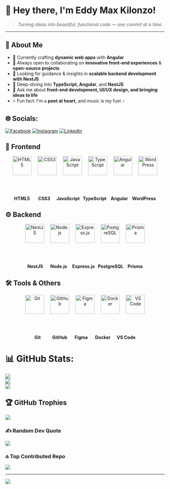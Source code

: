 # 🌟 Hey there, I'm Eddy Max Kilonzo!  

> *Turning ideas into beautiful, functional code — one commit at a time.*  

---

## 💫 About Me  
- 🔭 Currently crafting **dynamic web apps** with **Angular**  
- 👯 Always open to collaborating on **innovative front-end experiences** & **open-source projects**  
- 🤝 Looking for guidance & insights in **scalable backend development with NestJS**  
- 🌱 Deep-diving into **TypeScript, Angular**, and **NestJS**  
- 💬 Ask me about **front-end development, UI/UX design, and bringing ideas to life**  
- ⚡ Fun fact: I'm a **poet at heart**, and music is my fuel 🎶  

## 🌐 Socials:
[![Facebook](https://img.shields.io/badge/Facebook-%231877F2.svg?logo=Facebook&logoColor=white)](https://facebook.com/https://www.facebook.com/huncho.savage.940) [![Instagram](https://img.shields.io/badge/Instagram-%23E4405F.svg?logo=Instagram&logoColor=white)](https://instagram.com/https://www.instagram.com/3ddy_max/) [![LinkedIn](https://img.shields.io/badge/LinkedIn-%230077B5.svg?logo=linkedin&logoColor=white)](https://linkedin.com/in/https://www.linkedin.com/in/eddy-kilonzo-8879a024b/) 

## 🎨 Frontend
<div align="center">
  <img src="https://cdn.jsdelivr.net/gh/devicons/devicon/icons/html5/html5-original.svg" width="60px" alt="HTML5">&nbsp;&nbsp;&nbsp;&nbsp;
  <img src="https://cdn.jsdelivr.net/gh/devicons/devicon/icons/css3/css3-original.svg" width="60px" alt="CSS3">&nbsp;&nbsp;&nbsp;&nbsp;
  <img src="https://cdn.jsdelivr.net/gh/devicons/devicon/icons/javascript/javascript-original.svg" width="60px" alt="JavaScript">&nbsp;&nbsp;&nbsp;&nbsp;
  <img src="https://cdn.jsdelivr.net/gh/devicons/devicon/icons/typescript/typescript-original.svg" width="60px" alt="TypeScript">&nbsp;&nbsp;&nbsp;&nbsp;
  <img src="https://cdn.jsdelivr.net/gh/devicons/devicon/icons/angularjs/angularjs-original.svg" width="60px" alt="Angular">&nbsp;&nbsp;&nbsp;&nbsp;
  <img src="https://cdn.jsdelivr.net/gh/devicons/devicon/icons/wordpress/wordpress-original.svg" width="60px" alt="WordPress">
  
  <br><br>
  
  <strong>HTML5&nbsp;&nbsp;&nbsp;&nbsp;&nbsp;&nbsp;&nbsp;&nbsp;CSS3&nbsp;&nbsp;&nbsp;&nbsp;&nbsp;&nbsp;JavaScript&nbsp;&nbsp;&nbsp;TypeScript&nbsp;&nbsp;&nbsp;&nbsp;Angular&nbsp;&nbsp;&nbsp;&nbsp;WordPress</strong>
</div>

## ⚙️ Backend
<div align="center">
  <img src="https://nestjs.com/img/logo-small.svg" width="60px" alt="NestJS">&nbsp;&nbsp;&nbsp;&nbsp;
  <img src="https://cdn.jsdelivr.net/gh/devicons/devicon/icons/nodejs/nodejs-original.svg" width="60px" alt="Node.js">&nbsp;&nbsp;&nbsp;&nbsp;
  <img src="https://cdn.jsdelivr.net/gh/devicons/devicon/icons/express/express-original.svg" width="60px" alt="Express.js">&nbsp;&nbsp;&nbsp;&nbsp;
  <img src="https://cdn.jsdelivr.net/gh/devicons/devicon/icons/postgresql/postgresql-original.svg" width="60px" alt="PostgreSQL">&nbsp;&nbsp;&nbsp;&nbsp;
  <img src="https://cdn.jsdelivr.net/gh/devicons/devicon/icons/prisma/prisma-original.svg" width="60px" alt="Prisma">
  
  <br><br>
  
  <strong>NestJS&nbsp;&nbsp;&nbsp;&nbsp;&nbsp;&nbsp;&nbsp;Node.js&nbsp;&nbsp;&nbsp;&nbsp;&nbsp;Express.js&nbsp;&nbsp;&nbsp;PostgreSQL&nbsp;&nbsp;&nbsp;&nbsp;Prisma</strong>
</div>

## 🛠 Tools & Others
<div align="center">
  <img src="https://cdn.jsdelivr.net/gh/devicons/devicon/icons/git/git-original.svg" width="60px" alt="Git">&nbsp;&nbsp;&nbsp;&nbsp;
  <img src="https://cdn.jsdelivr.net/gh/devicons/devicon/icons/github/github-original.svg" width="60px" alt="GitHub">&nbsp;&nbsp;&nbsp;&nbsp;
  <img src="https://cdn.jsdelivr.net/gh/devicons/devicon/icons/figma/figma-original.svg" width="60px" alt="Figma">&nbsp;&nbsp;&nbsp;&nbsp;
  <img src="https://cdn.jsdelivr.net/gh/devicons/devicon/icons/docker/docker-original.svg" width="60px" alt="Docker">&nbsp;&nbsp;&nbsp;&nbsp;
  <img src="https://cdn.jsdelivr.net/gh/devicons/devicon/icons/vscode/vscode-original.svg" width="60px" alt="VS Code">
  
  <br><br>
  
  <strong>Git&nbsp;&nbsp;&nbsp;&nbsp;&nbsp;&nbsp;&nbsp;&nbsp;&nbsp;&nbsp;&nbsp;GitHub&nbsp;&nbsp;&nbsp;&nbsp;&nbsp;&nbsp;&nbsp;Figma&nbsp;&nbsp;&nbsp;&nbsp;&nbsp;&nbsp;&nbsp;Docker&nbsp;&nbsp;&nbsp;&nbsp;&nbsp;&nbsp;VS Code</strong>
</div>

# 📊 GitHub Stats:
![](https://github-readme-stats.vercel.app/api?username=EddyKilonzo&theme=gotham&hide_border=false&include_all_commits=false&count_private=false)<br/>
![](https://nirzak-streak-stats.vercel.app/?user=EddyKilonzo&theme=gotham&hide_border=false)<br/>
![](https://github-readme-stats.vercel.app/api/top-langs/?username=EddyKilonzo&theme=gotham&hide_border=false&include_all_commits=false&count_private=false&layout=compact)

## 🏆 GitHub Trophies
![](https://github-profile-trophy.vercel.app/?username=EddyKilonzo&theme=radical&no-frame=false&no-bg=true&margin-w=4)

### ✍️ Random Dev Quote
![](https://quotes-github-readme.vercel.app/api?type=horizontal&theme=radical)

### 🔝 Top Contributed Repo
![](https://github-contributor-stats.vercel.app/api?username=EddyKilonzo&limit=5&theme=dark&combine_all_yearly_contributions=true)

---
[![](https://visitcount.itsvg.in/api?id=EddyKilonzo&icon=0&color=0)](https://visitcount.itsvg.in)

<!-- Proudly created with GPRM ( https://gprm.itsvg.in ) -->
